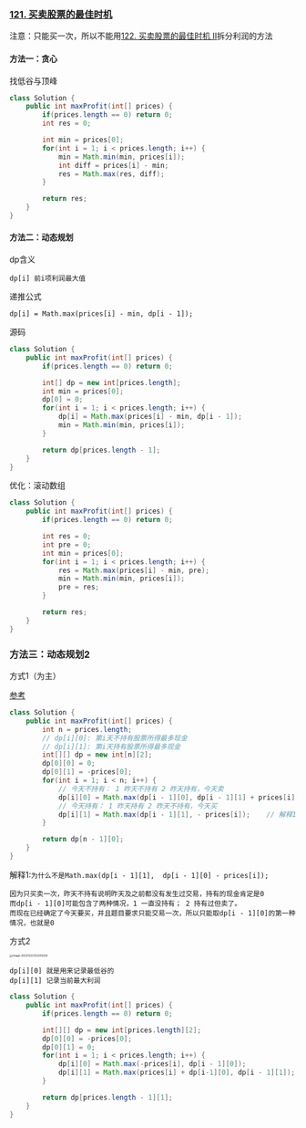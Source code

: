 ### [121. 买卖股票的最佳时机](https://leetcode.cn/problems/best-time-to-buy-and-sell-stock/)

注意：只能买一次，所以不能用[122. 买卖股票的最佳时机 II](https://leetcode.cn/problems/best-time-to-buy-and-sell-stock-ii/)拆分利润的方法

#### 方法一：贪心

找低谷与顶峰

```java
class Solution {
    public int maxProfit(int[] prices) {
        if(prices.length == 0) return 0;
        int res = 0;

        int min = prices[0];
        for(int i = 1; i < prices.length; i++) {
            min = Math.min(min, prices[i]);
            int diff = prices[i] - min;
            res = Math.max(res, diff);
        }

        return res;
    }
}
```

#### 方法二：动态规划

dp含义

```
dp[i] 前i项利润最大值
```

递推公式

```
dp[i] = Math.max(prices[i] - min, dp[i - 1]);
```

源码

```java
class Solution {
    public int maxProfit(int[] prices) {
        if(prices.length == 0) return 0;

        int[] dp = new int[prices.length];
        int min = prices[0];
        dp[0] = 0;
        for(int i = 1; i < prices.length; i++) {
            dp[i] = Math.max(prices[i] - min, dp[i - 1]);
            min = Math.min(min, prices[i]);
        }

        return dp[prices.length - 1];
    }
}
```

优化：滚动数组

```java
class Solution {
    public int maxProfit(int[] prices) {
        if(prices.length == 0) return 0;

        int res = 0;
        int pre = 0;
        int min = prices[0];
        for(int i = 1; i < prices.length; i++) {
            res = Math.max(prices[i] - min, pre);
            min = Math.min(min, prices[i]);
            pre = res;
        }

        return res;
    }
}
```

### 方法三：动态规划2

方式1（为主）

[参考](https://labuladong.github.io/algo/di-er-zhan-a01c6/yong-dong--63ceb/yi-ge-fang-3b01b/)

```java
class Solution {
    public int maxProfit(int[] prices) {
        int n = prices.length;
        // dp[i][0]: 第i天不持有股票所得最多现金
        // dp[i][1]: 第i天持有股票所得最多现金
        int[][] dp = new int[n][2];  
        dp[0][0] = 0;   
        dp[0][1] = -prices[0];
        for(int i = 1; i < n; i++) {
            // 今天不持有： 1 昨天不持有 2 昨天持有，今天卖
            dp[i][0] = Math.max(dp[i - 1][0], dp[i - 1][1] + prices[i]);
            // 今天持有： 1 昨天持有 2 昨天不持有，今天买
            dp[i][1] = Math.max(dp[i - 1][1], - prices[i]);    // 解释1
        }

        return dp[n - 1][0];
    }
}
```

解释1:`为什么不是Math.max(dp[i - 1][1],  dp[i - 1][0] - prices[i]);`

```
因为只买卖一次，昨天不持有说明昨天及之前都没有发生过交易，持有的现金肯定是0
而dp[i - 1][0]可能包含了两种情况，1 一直没持有； 2 持有过但卖了。
而现在已经确定了今天要买，并且题目要求只能交易一次，所以只能取dp[i - 1][0]的第一种情况，也就是0
```





方式2

<img src="/Users/kuan/Library/Application%20Support/typora-user-images/image-20221222123200226.png" alt="image-20221222123200226" style="zoom: 33%;" />

```
dp[i][0] 就是用来记录最低谷的
dp[i][1] 记录当前最大利润
```



```java
class Solution {
    public int maxProfit(int[] prices) {
        if(prices.length == 0) return 0;

        int[][] dp = new int[prices.length][2];
        dp[0][0] = -prices[0];
        dp[0][1] = 0;
        for(int i = 1; i < prices.length; i++) {
            dp[i][0] = Math.max(-prices[i], dp[i - 1][0]);
            dp[i][1] = Math.max(prices[i] + dp[i-1][0], dp[i - 1][1]);
        }

        return dp[prices.length - 1][1];
    }
}
```

